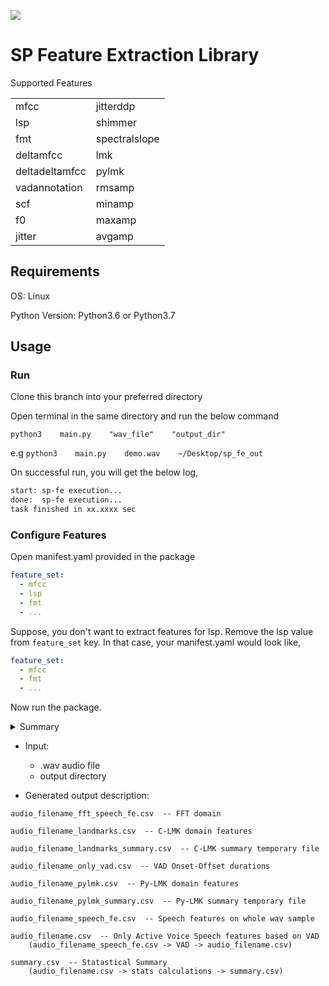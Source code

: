![](./.Sonde_logo.png)

# SP Feature Extraction Library

Supported Features

|                |               |
| -------------- | ------------- |
| mfcc           | jitterddp     |
| lsp            | shimmer       |
| fmt            | spectralslope |
| deltamfcc      | lmk           |
| deltadeltamfcc | pylmk         |
| vadannotation  | rmsamp        |
| scf            | minamp        |
| f0             | maxamp        |
| jitter         | avgamp        |



## Requirements

OS: Linux

Python Version: Python3.6 or Python3.7

## Usage

### Run

Clone this branch into your preferred directory

Open terminal in the same directory and run the below command

`python3    main.py    "wav_file"    "output_dir"`

e.g  `python3    main.py    demo.wav    ~/Desktop/sp_fe_out  `

On successful run, you will get the below log,

```bash
start: sp-fe execution...
done:  sp-fe execution...
task finished in xx.xxxx sec
```

### Configure Features

Open manifest.yaml provided in the package

```yaml
feature_set: 
  - mfcc
  - lsp
  - fmt
  - ...
```
Suppose, you don't want to extract features for lsp.
Remove the lsp value from `feature_set` key.
In that case, your manifest.yaml would look like,

```yaml
feature_set: 
  - mfcc
  - fmt
  - ...
```

Now run the package.

<details>
  <summary>Summary</summary>
  * Input:
    * .wav audio file
    * output directory
 
</details>
	



* Input:
  * .wav audio file
  * output directory

* Generated output description:  

```
audio_filename_fft_speech_fe.csv  -- FFT domain 

audio_filename_landmarks.csv  -- C-LMK domain features

audio_filename_landmarks_summary.csv  -- C-LMK summary temporary file

audio_filename_only_vad.csv  -- VAD Onset-Offset durations

audio_filename_pylmk.csv  -- Py-LMK domain features 

audio_filename_pylmk_summary.csv  -- Py-LMK summary temporary file

audio_filename_speech_fe.csv  -- Speech features on whole wav sample 

audio_filename.csv  -- Only Active Voice Speech features based on VAD 
	(audio_filename_speech_fe.csv -> VAD -> audio_filename.csv)

summary.csv  -- Statastical Summary 
	(audio_filename.csv -> stats calculations -> summary.csv) 
```

